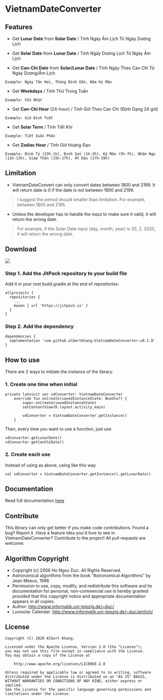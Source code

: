# VietnamDateConverter

## Features
- Get **Lunar Date** from **Solar Date** / Tính Ngày Âm Lịch Từ Ngày Dương Lịch

- Get **Solar Date** from **Lunar Date** / Tính Ngày Dương Lịch Từ Ngày Âm Lịch

- Get **Can-Chi Date** from **Solar/Lunar Date** / Tính Ngày Theo Can Chi Từ Ngày Dương/Âm Lịch
```
Example: Ngày Tân Hợi, Tháng Bính Dần, Năm Kỷ Mão
```
- Get **Weekdays** / Tính Thứ Trong Tuần
```
Example: Chủ Nhật
```
- Get **Can-Chi Hour** (24-hour) / Tính Giờ Theo Can Chi (Định Dạng 24 giờ)
```
Example: Giờ Bính Tuất
```
- Get **Solar Term** / Tính Tiết Khí
```
Example: Tiết Xuân Phân
```
- Get **Zodiac Hour** / Tính Giờ Hoàng Đạo
```
Example: Bính Tý (23h-1h), Đinh Sửu (1h-3h), Kỷ Mão (5h-7h), Nhâm Ngọ (11h-13h), Giáp Thân (15h-17h), Ất Dậu (17h-19h)
```

## Limitation
- VietnamDateConvert can only convert dates between 1800 and 2199. It will return date is 0 if the date is not between 1800 and 2199.
> I suggest the period should smaller than limitation. For example, between 1805 and 2195.
- Unless the developer has to handle the input to make sure it valid, it will return the wrong date.
> For example, if the Solar Date input (day, month, year) is 30, 2, 2020, it will return the wrong date.

## Download
[![](https://jitpack.io/v/albertkhang/VietnamDateConverter.svg)](https://jitpack.io/#albertkhang/VietnamDateConverter)
### Step 1. Add the JitPack repository to your build file
Add it in your root build.gradle at the end of repositories:
```
allprojects {
  repositories {
    ...
    maven { url 'https://jitpack.io' }
  }
}
```
### Step 2. Add the dependency
```
dependencies {
  implementation 'com.github.albertkhang:VietnamDateConverter:v0.1.0'
}
```

## How to use
There are 2 ways to initiate the instance of the library.
### 1. Create one time when initial
```
private lateinit var vdConverter: VietnamDateConverter
    override fun onCreate(savedInstanceState: Bundle?) {
        super.onCreate(savedInstanceState)
        setContentView(R.layout.activity_main)

        vdConverter = VietnamDateConverter.getInstance()
    }
```
Then, every time you want to use a function, just use
```
vdConverter.getLunarDate()
vdConverter.getCanChiDate()
```
### 2. Create each use
Instead of using as above, using like this way
```
val vdConverter = VietnamDateConverter.getInstance().getLunarDate()
```
## Documentation
Read full documentation [here](https://github.com/albertkhang/VietnamDateConverter/blob/develop/document/DOCUMENT.md)

## Contribute
This library can only get better if you make code contributions. Found a bug? Report it. Have a feature idea you'd love to see in VietnamDateConverter? Contribute to the project! All pull requests are welcome.

## Algorithm Copyright
- Copyright (c) 2006 Ho Ngoc Duc. All Rights Reserved.
- Astronomical algorithms from the book "Astronomical Algorithms" by Jean Meeus, 1998
- Permission to use, copy, modify, and redistribute this software and its documentation for personal, non-commercial use is hereby granted provided that this copyright notice and appropriate documentation appears in all copies.
- Author: http://www.informatik.uni-leipzig.de/~duc/
- Lunisolar Calendar: http://www.informatik.uni-leipzig.de/~duc/amlich/

## License
```
Copyright (C) 2020 Albert Khang.

Licensed under the Apache License, Version 2.0 (the "License");
you may not use this file except in compliance with the License.
You may obtain a copy of the License at

	http://www.apache.org/licenses/LICENSE-2.0

Unless required by applicable law or agreed to in writing, software
distributed under the License is distributed on an "AS IS" BASIS,
WITHOUT WARRANTIES OR CONDITIONS OF ANY KIND, either express or implied.
See the License for the specific language governing permissions and
limitations under the License.
```
